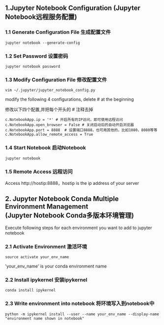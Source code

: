 ## 1.Jupyter Notebook Configuration (Jupyter Notebook远程服务配置)

### 1.1 Generate Configuration File 生成配置文件
```
jupyter notebook --generate-config 
```
### 1.2 Set Password 设置密码
```
jupyter notebook password
```
### 1.3 Modify Configuration File 修改配置文件
```
vim ~/.jupyter/jupyter_notebook_config.py
```
modify the following 4 configurations, delete # at the beginning

修改以下四个配置,并把每个开头的 # 注释去掉
```
c.NotebookApp.ip = '*' # 开启所有的IP访问，即可使用远程访问
c.NotebookApp.open_browser = False # 关闭启动后的自动开启浏览器
c.NotebookApp.port = 8888  # 设置端口8888，也可用其他的，比如1080，8080等等
c.NotebookApp.allow_remote_access = True
```
### 1.4 Start Notebook 启动Notebook
```
jupyter notebook
```
### 1.5 Remote Access 远程访问
Access http://hostip:8888，hostip is the ip address of your server


## 2. Jupyter Notebook Conda Multiple Environment Management <br>(Jupyter Notebook Conda多版本环境管理)

 Execute following steps for each environment you want to add to jupyter notebook
### 2.1 Activate Environment 激活环境
```
source activate your_env_name
```
'your_env_name' is your conda environment name
### 2.2 Install ipykernel 安装ipykernel
```
conda install ipykernel
```
### 2.3 Write environment into notebook 将环境写入到notebook中
```
python -m ipykernel install --user --name your_env_name --display-name "environment name shown in notebook"
```

